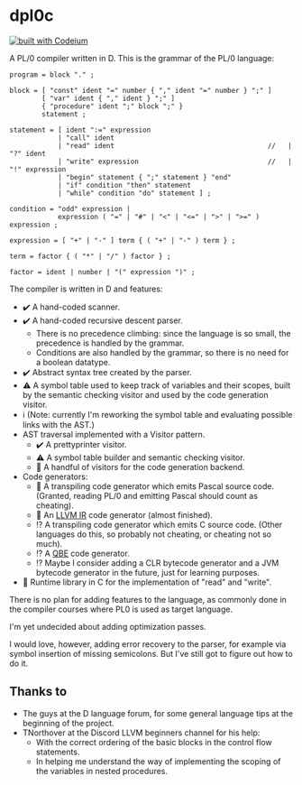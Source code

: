 # dpl0c

[![built with Codeium](https://codeium.com/badges/main)](https://codeium.com)

A PL/0 compiler written in D. This is the grammar of the PL/0 language:

``` BNF
program = block "." ;

block = [ "const" ident "=" number { "," ident "=" number } ";" ]
        [ "var" ident { "," ident } ";" ]
        { "procedure" ident ";" block ";" }
        statement ;

statement = [ ident ":=" expression
            | "call" ident 
            | "read" ident                                      //   | "?" ident 
            | "write" expression                                //   | "!" expression 
            | "begin" statement { ";" statement } "end" 
            | "if" condition "then" statement 
            | "while" condition "do" statement ] ;

condition = "odd" expression |
            expression ( "=" | "#" | "<" | "<=" | ">" | ">=" ) expression ;

expression = [ "+" | "-" ] term { ( "+" | "-" ) term } ;

term = factor { ( "*" | "/" ) factor } ;

factor = ident | number | "(" expression ")" ;
```

The compiler is written in D and features:

- :heavy_check_mark: A hand-coded scanner.
- :heavy_check_mark: A hand-coded recursive descent parser.
  - There is no precedence climbing: since the language is so small, the precedence is handled by the grammar.
  - Conditions are also handled by the grammar, so there is no need for a boolean datatype.
- :heavy_check_mark: Abstract syntax tree created by the parser.
- :warning: A symbol table used to keep track of variables and their scopes, built by the semantic checking visitor and used by the code generation visitor.
- :information_source: (Note: currently I'm reworking the symbol table and evaluating possible links with the AST.)
- AST traversal implemented with a Visitor pattern.
  - :heavy_check_mark: A prettyprinter visitor.
  - :warning: A symbol table builder and semantic checking visitor.
  - :construction: A handful of visitors for the code generation backend.
- Code generators:
  - :construction: A transpiling code generator which emits Pascal source code. (Granted, reading PL/0 and emitting Pascal should count as cheating).
  - :construction: An [LLVM IR](https://llvm.org/) code generator (almost finished).
  - :interrobang: A transpiling code generator which emits C source code. (Other languages do this, so probably not cheating, or cheating not so much).
  - :interrobang: A [QBE](https://c9x.me/compile/) code generator.
  - :interrobang: Maybe I consider adding a CLR bytecode generator and a JVM bytecode generator in the future, just for learning purposes.
- :construction: Runtime library in C for the implementation of "read" and "write".

There is no plan for adding features to the language, as commonly done in the compiler courses where PL0 is used as target language.

I'm yet undecided about adding optimization passes.

I would love, however, adding error recovery to the parser, for example via symbol insertion of missing semicolons. But I've still got to figure out how to do it.

## Thanks to

- The guys at the D language forum, for some general language tips at the beginning of the project.
- TNorthover at the Discord LLVM beginners channel for his help:
  - With the correct ordering of the basic blocks in the control flow statements.
  - In helping me understand the way of implementing the scoping of the variables in nested procedures.
